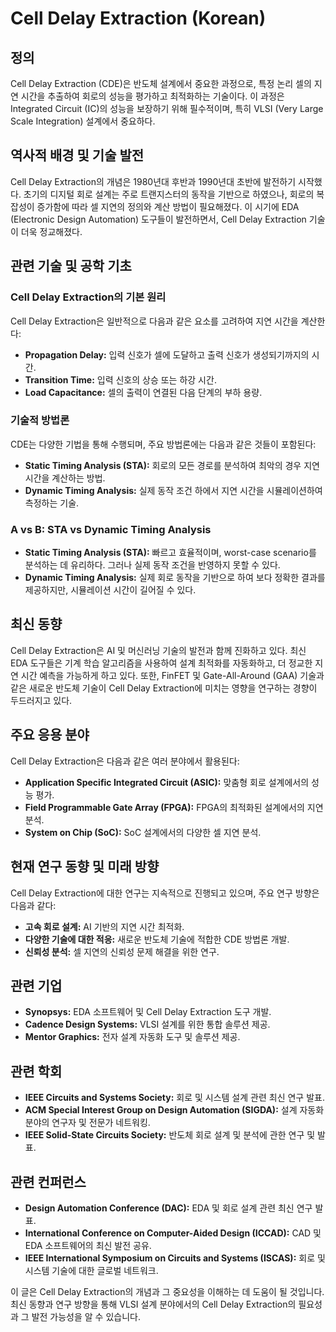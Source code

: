 # Cell Delay Extraction (Korean)

## 정의
Cell Delay Extraction (CDE)은 반도체 설계에서 중요한 과정으로, 특정 논리 셀의 지연 시간을 추출하여 회로의 성능을 평가하고 최적화하는 기술이다. 이 과정은 Integrated Circuit (IC)의 성능을 보장하기 위해 필수적이며, 특히 VLSI (Very Large Scale Integration) 설계에서 중요하다.

## 역사적 배경 및 기술 발전
Cell Delay Extraction의 개념은 1980년대 후반과 1990년대 초반에 발전하기 시작했다. 초기의 디지털 회로 설계는 주로 트랜지스터의 동작을 기반으로 하였으나, 회로의 복잡성이 증가함에 따라 셀 지연의 정의와 계산 방법이 필요해졌다. 이 시기에 EDA (Electronic Design Automation) 도구들이 발전하면서, Cell Delay Extraction 기술이 더욱 정교해졌다.

## 관련 기술 및 공학 기초

### Cell Delay Extraction의 기본 원리
Cell Delay Extraction은 일반적으로 다음과 같은 요소를 고려하여 지연 시간을 계산한다:
- **Propagation Delay:** 입력 신호가 셀에 도달하고 출력 신호가 생성되기까지의 시간.
- **Transition Time:** 입력 신호의 상승 또는 하강 시간.
- **Load Capacitance:** 셀의 출력이 연결된 다음 단계의 부하 용량.

### 기술적 방법론
CDE는 다양한 기법을 통해 수행되며, 주요 방법론에는 다음과 같은 것들이 포함된다:
- **Static Timing Analysis (STA):** 회로의 모든 경로를 분석하여 최악의 경우 지연 시간을 계산하는 방법.
- **Dynamic Timing Analysis:** 실제 동작 조건 하에서 지연 시간을 시뮬레이션하여 측정하는 기술.

### A vs B: STA vs Dynamic Timing Analysis
- **Static Timing Analysis (STA):** 빠르고 효율적이며, worst-case scenario를 분석하는 데 유리하다. 그러나 실제 동작 조건을 반영하지 못할 수 있다.
- **Dynamic Timing Analysis:** 실제 회로 동작을 기반으로 하여 보다 정확한 결과를 제공하지만, 시뮬레이션 시간이 길어질 수 있다.

## 최신 동향
Cell Delay Extraction은 AI 및 머신러닝 기술의 발전과 함께 진화하고 있다. 최신 EDA 도구들은 기계 학습 알고리즘을 사용하여 설계 최적화를 자동화하고, 더 정교한 지연 시간 예측을 가능하게 하고 있다. 또한, FinFET 및 Gate-All-Around (GAA) 기술과 같은 새로운 반도체 기술이 Cell Delay Extraction에 미치는 영향을 연구하는 경향이 두드러지고 있다.

## 주요 응용 분야
Cell Delay Extraction은 다음과 같은 여러 분야에서 활용된다:
- **Application Specific Integrated Circuit (ASIC):** 맞춤형 회로 설계에서의 성능 평가.
- **Field Programmable Gate Array (FPGA):** FPGA의 최적화된 설계에서의 지연 분석.
- **System on Chip (SoC):** SoC 설계에서의 다양한 셀 지연 분석.

## 현재 연구 동향 및 미래 방향
Cell Delay Extraction에 대한 연구는 지속적으로 진행되고 있으며, 주요 연구 방향은 다음과 같다:
- **고속 회로 설계:** AI 기반의 지연 시간 최적화.
- **다양한 기술에 대한 적응:** 새로운 반도체 기술에 적합한 CDE 방법론 개발.
- **신뢰성 분석:** 셀 지연의 신뢰성 문제 해결을 위한 연구.

## 관련 기업
- **Synopsys:** EDA 소프트웨어 및 Cell Delay Extraction 도구 개발.
- **Cadence Design Systems:** VLSI 설계를 위한 통합 솔루션 제공.
- **Mentor Graphics:** 전자 설계 자동화 도구 및 솔루션 제공.

## 관련 학회
- **IEEE Circuits and Systems Society:** 회로 및 시스템 설계 관련 최신 연구 발표.
- **ACM Special Interest Group on Design Automation (SIGDA):** 설계 자동화 분야의 연구자 및 전문가 네트워킹.
- **IEEE Solid-State Circuits Society:** 반도체 회로 설계 및 분석에 관한 연구 및 발표.

## 관련 컨퍼런스
- **Design Automation Conference (DAC):** EDA 및 회로 설계 관련 최신 연구 발표.
- **International Conference on Computer-Aided Design (ICCAD):** CAD 및 EDA 소프트웨어의 최신 발전 공유.
- **IEEE International Symposium on Circuits and Systems (ISCAS):** 회로 및 시스템 기술에 대한 글로벌 네트워크.

이 글은 Cell Delay Extraction의 개념과 그 중요성을 이해하는 데 도움이 될 것입니다. 최신 동향과 연구 방향을 통해 VLSI 설계 분야에서의 Cell Delay Extraction의 필요성과 그 발전 가능성을 알 수 있습니다.